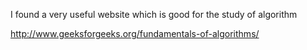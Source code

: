 I found a very useful website which is good for the study of algorithm

http://www.geeksforgeeks.org/fundamentals-of-algorithms/
